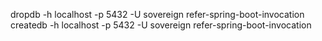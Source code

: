 
dropdb -h localhost -p 5432 -U sovereign refer-spring-boot-invocation
createdb -h localhost -p 5432 -U sovereign refer-spring-boot-invocation
